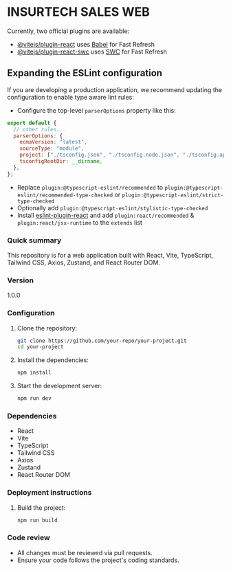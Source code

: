 # INSURTECH SALES WEB

Currently, two official plugins are available:

- [@vitejs/plugin-react](https://github.com/vitejs/vite-plugin-react/blob/main/packages/plugin-react/README.md) uses [Babel](https://babeljs.io/) for Fast Refresh
- [@vitejs/plugin-react-swc](https://github.com/vitejs/vite-plugin-react-swc) uses [SWC](https://swc.rs/) for Fast Refresh

## Expanding the ESLint configuration

If you are developing a production application, we recommend updating the configuration to enable type aware lint rules:

- Configure the top-level `parserOptions` property like this:

```js
export default {
  // other rules...
  parserOptions: {
    ecmaVersion: "latest",
    sourceType: "module",
    project: ["./tsconfig.json", "./tsconfig.node.json", "./tsconfig.app.json"],
    tsconfigRootDir: __dirname,
  },
};
```

- Replace `plugin:@typescript-eslint/recommended` to `plugin:@typescript-eslint/recommended-type-checked` or `plugin:@typescript-eslint/strict-type-checked`
- Optionally add `plugin:@typescript-eslint/stylistic-type-checked`
- Install [eslint-plugin-react](https://github.com/jsx-eslint/eslint-plugin-react) and add `plugin:react/recommended` & `plugin:react/jsx-runtime` to the `extends` list

### Quick summary

This repository is for a web application built with React, Vite, TypeScript, Tailwind CSS, Axios, Zustand, and React Router DOM.

### Version

1.0.0

### Configuration

1. Clone the repository:

   ```bash
   git clone https://github.com/your-repo/your-project.git
   cd your-project
   ```

2. Install the dependencies:

   ```bash
   npm install
   ```

3. Start the development server:
   ```bash
   npm run dev
   ```

### Dependencies

- React
- Vite
- TypeScript
- Tailwind CSS
- Axios
- Zustand
- React Router DOM

### Deployment instructions

1. Build the project:
   ```bash
   npm run build
   ```

### Code review

- All changes must be reviewed via pull requests.
- Ensure your code follows the project's coding standards.
